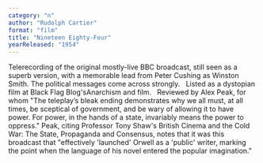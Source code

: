 ```yaml
---
category: "n"
author: "Rudolph Cartier"
format: "film"
title: "Nineteen Eighty-Four"
yearReleased: "1954"
---
```

Telerecording of the original mostly-live BBC broadcast, still seen as a superb version, with a memorable lead from Peter Cushing as Winston Smith. The political messages come across strongly.
 
Listed as a dystopian film at Black Flag Blog'sAnarchism and film.
 
Reviewed by Alex Peak, for whom "The teleplay’s bleak ending demonstrates why we all must, at all times, be sceptical of government, and be wary of allowing it to have power. For power, in the hands of a state, invariably means the power to oppress." Peak, citing Professor Tony Shaw's British Cinema and the Cold War: The State, Propaganda and Consensus, notes that it was this broadcast that "effectively 'launched' Orwell as a 'public' writer, marking the point when the language of his novel entered the popular imagination."